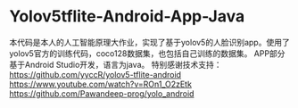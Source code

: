 # Yolov5tflite-Android-App-Java
本代码是本人的人工智能原理大作业，实现了基于yolov5的人脸识别app。使用了yolov5官方的训练代码，coco128数据集，也包括自己训练的数据集。
APP部分基于Android Studio开发，语言为java。
特别感谢技术支持：
https://github.com/yyccR/yolov5-tflite-android
https://www.youtube.com/watch?v=ROn1_O2zEtk
https://github.com/Pawandeep-prog/yolo_android
